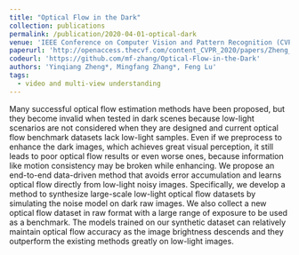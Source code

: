 ```yaml
---
title: "Optical Flow in the Dark"
collection: publications
permalink: /publication/2020-04-01-optical-dark
venue: 'IEEE Conference on Computer Vision and Pattern Recognition (CVPR)'
paperurl: 'http://openaccess.thecvf.com/content_CVPR_2020/papers/Zheng_Optical_Flow_in_the_Dark_CVPR_2020_paper.pdf'
codeurl: 'https://github.com/mf-zhang/Optical-Flow-in-the-Dark'
authors: 'Yinqiang Zheng*, Mingfang Zhang*, Feng Lu'
tags:
  - video and multi-view understanding
---
```


Many successful optical flow estimation methods have been proposed, but they become invalid when tested in dark scenes because low-light scenarios are not considered when they are designed and current optical flow benchmark datasets lack low-light samples. Even if we preprocess to enhance the dark images, which achieves great visual perception, it still leads to poor optical flow results or even worse ones, because information like motion consistency may be broken while enhancing. We propose an end-to-end data-driven method that avoids error accumulation and learns optical flow directly from low-light noisy images. Specifically, we develop a method to synthesize large-scale low-light optical flow datasets by simulating the noise model on dark raw images. We also collect a new optical flow dataset in raw format with a large range of exposure to be used as a benchmark. The models trained on our synthetic dataset can relatively maintain optical flow accuracy as the image brightness descends and they outperform the existing methods greatly on low-light images.